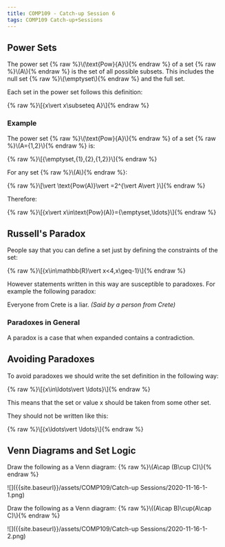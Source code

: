 ```yaml
---
title: COMP109 - Catch-up Session 6
tags: COMP109 Catch-up+Sessions
---
```

## Power Sets
The power set {% raw %}\\\(\text{Pow}\{A\}\\\){% endraw %} of a set {% raw %}\\\(A\\\){% endraw %} is the set of all possible subsets. This includes the null set {% raw %}\\\(\emptyset\\\){% endraw %} and the full set.

Each set in the power set follows this definition:

{% raw %}\\\[\{x\vert x\subseteq A\}\\\]{% endraw %}

### Example
The power set {% raw %}\\\(\text{Pow}\{A\}\\\){% endraw %} of a set {% raw %}\\\(A=\{1,2\}\\\){% endraw %} is:

{% raw %}\\\[\{\emptyset,\{1\},\{2\},\{1,2\}\}\\\]{% endraw %}

For any set {% raw %}\\\(A\\\){% endraw %}:

{% raw %}\\\[\vert \text{Pow(A)}\vert =2^{\vert A\vert }\\\]{% endraw %}

Therefore: 

{% raw %}\\\[\{x\vert x\in\text{Pow}(A)\}=\{\emptyset,\ldots\}\\\]{% endraw %}

## Russell's Paradox
People say that you can define a set just by defining the constraints of the set:

{% raw %}\\\[\{x\in\mathbb{R}\vert x<4,x\geq-1\}\\\]{% endraw %}

However statements written in this way are susceptible to paradoxes. For example the following paradox:

Everyone from Crete is a liar. <cite>(Said by a person from Crete)</cite>

### Paradoxes in General
A paradox is a case that when expanded contains a contradiction.

## Avoiding Paradoxes
To avoid paradoxes we should write the set definition in the following way:

{% raw %}\\\[\{x\in\ldots\vert \ldots\}\\\]{% endraw %}

This means that the set or value x should be taken from some other set.

They should not be written like this:

{% raw %}\\\[\{x\ldots\vert \ldots\}\\\]{% endraw %}

## Venn Diagrams and Set Logic

Draw the following as a Venn diagram: {% raw %}\\\(A\cap (B\cup C)\\\){% endraw %}

![]({{site.baseurl}}/assets/COMP109/Catch-up Sessions/2020-11-16-1-1.png)

Draw the following as a Venn diagram: {% raw %}\\\((A\cap B)\cup(A\cap C)\\\){% endraw %}

![]({{site.baseurl}}/assets/COMP109/Catch-up Sessions/2020-11-16-1-2.png)
